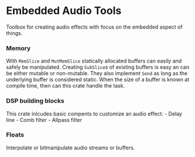 # Embedded Audio Tools

Toolbox for creating audio effects with focus on the embedded aspect of things.

### Memory

With `MemSlice` and `MutMemSlice` statically allocated buffers can easily and safely be manipulated.
Creating `SubSlice`s of existing buffers is easy an can be either mutable or non-mutable. They also
implement `Send` as long as the underlying buffer is considered static. When the size of a buffer is
known at compile time, then can this crate handle the task.

### DSP building blocks

This crate inlcudes basic compents to customize an audio effect:
    - Delay line
    - Comb filter
    - Allpass filter

### Floats

Interpolate or bitmanipulate audio streams or buffers.